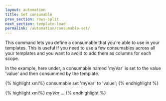 ```yaml
---
layout: automation
title: Set consumable
prev_section: rows-split
next_section: template-load
permalink: /automation/consumable-set/
---
```

This command lets you define a consumable that you're able to use in your templates. This is useful if you need to use a few consumables across all your templates and you want to avoid to add them as columns for each scope.

In the example, here under, a consumable named 'myVar' is set to the value 'value' and then consummed by the template.

{% highlight xml%}
consumable set 'myVar' to 'value';
{% endhighlight %}

{% highlight xml%}
<test name="my test">
  <category>$myVar$</category>
  ...
</test>
{% endhighlight %}